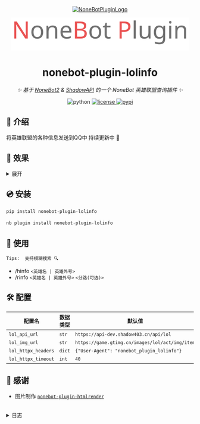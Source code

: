 <div align="center">

<a href="https://v2.nonebot.dev/store">
  <img src="https://raw.githubusercontent.com/A-kirami/nonebot-plugin-template/resources/nbp_logo.png" width="180" height="180" alt="NoneBotPluginLogo">
</a>

<p>
  <img src="https://raw.githubusercontent.com/lgc-NB2Dev/readme/main/template/plugin.svg" alt="NoneBotPluginText">
</p>

# nonebot-plugin-lolinfo

_✨ 基于 [NoneBot2](https://github.com/nonebot/nonebot2) & [ShadowAPI](https://api-dev.shadow403.cn/) 的一个 NoneBot 英雄联盟查询插件 ✨_

<img src="https://img.shields.io/badge/python-3.10+-blue.svg" alt="python">
<a href="./LICENSE">
  <img src="https://img.shields.io/github/license/shadow403/nonebot_plugin_lolinfo.svg" alt="license">
</a>
<a href="https://pypi.python.org/pypi/nonebot_plugin_lolinfo">
  <img src="https://img.shields.io/pypi/v/nonebot_plugin_lolinfo.svg" alt="pypi">
</a>

</div>

## 📖 介绍
将英雄联盟的各种信息发送到QQ中 持续更新中 🚧

## 🎦 效果
<details>
<summary> 展开 </summary>

`/hinfo 塞拉斯`
![](preview/塞拉斯_信息.png)

`/rinfo 塞拉斯 上`
![](preview/塞拉斯_排位.png)

</details>

## 💿 安装
```python
pip install nonebot-plugin-lolinfo
```

```python
nb plugin install nonebot-plugin-lolinfo
```

## 🎁 使用
`Tips:  支持模糊搜索 🔍`
- /hinfo `<英雄名 | 英雄外号>`
- /rinfo `<英雄名 | 英雄外号>` `<分路(可选)>`

## 🛠️ 配置
|配置名|数据类型|默认值|
|-------------------|------|------------------------------------------------|
|`lol_api_url`      |`str` |`https://api-dev.shadow403.cn/api/lol`          |
|`lol_img_url`      |`str` |`https://game.gtimg.cn/images/lol/act/img/item` |
|`lol_httpx_headers`|`dict`|`{"User-Agent": "nonebot_plugin_lolinfo"}`      |
|`lol_httpx_timeout`|`int` |`40`                                            |

## 🍺 感谢
- 图片制作 [`nonebot-plugin-htmlrender`](https://github.com/kexue-z/nonebot-plugin-htmlrender)

<br>

<details>
<summary> 日志 </summary>

- `v0.1.0` 发布此项目
- `v0.1.1` 修改 README.md
- `v0.2.0` 整体更新 本地合成图片
- `v0.2.1` 更新依赖
- `v0.2.2` 更新 `PluginConfig`
- `v0.2.3` 更新 `PluginConfig` | 添加异步处理 `httpx.AsyncClient`
- `v0.2.4` 修复 `util_urlpath.py` 更新 `PluginConfig` | 添加超时配置 `httpx.timeout`
- `v0.2.5` 修复🐛 `SyntaxError` [`#2`](https://github.com/Shadow403/nonebot_plugin_lolinfo/issues/2)
